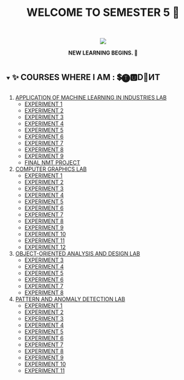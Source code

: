 <h1 align="center">WELCOME TO SEMESTER 5 👋</h1>
<!-- PROJECT LOGO -->
<br />
<p align="center">
  <a href="https://github.com/DHANOLA/CLASS-NOTIX/tree/root/SEMESTER%205">
    <img src="https://i.giphy.com/media/l0MYvylkok81GPD20/giphy.webp" >
  </a>

  

  <p align="center">
  <b>NEW LEARNING BEGINS. 🫡</b>
    <br />
   
  </p>
</p>


<!-- TABLE OF CONTENTS -->
<details open="open">
  <summary><h2 style="display: inline-block">✨ COURSES WHERE I AM : 💲🅣🆄D📧ИT </h2></summary>
  <ol>
        <li>
      <a href="https://github.com/DHANOLA/CLASS-NOTIX/tree/root/SEMESTER%205/APPLICATION%20OF%20MACHINE%20LEARNING%20IN%20INDUSTRIES%20LAB" style="color: ">APPLICATION OF MACHINE LEARNING IN INDUSTRIES LAB</a>
       <ul>
        <li><a href="https://github.com/DHANOLA/CLASS-NOTIX/tree/root/SEMESTER%205/APPLICATION%20OF%20MACHINE%20LEARNING%20IN%20INDUSTRIES%20LAB/EXPERIMENT%201" style="color: ">EXPERIMENT 1</a></li>
      </ul>  <ul>
        <li><a href="https://github.com/DHANOLA/CLASS-NOTIX/tree/root/SEMESTER%205/APPLICATION%20OF%20MACHINE%20LEARNING%20IN%20INDUSTRIES%20LAB/EXPERIMENT%202" style="color: ">EXPERIMENT 2</a></li>
      </ul>  <ul>
        <li><a href="https://github.com/DHANOLA/CLASS-NOTIX/tree/root/SEMESTER%205/APPLICATION%20OF%20MACHINE%20LEARNING%20IN%20INDUSTRIES%20LAB/EXPERIMENT%203" style="color: ">EXPERIMENT 3</a></li>
      </ul>  <ul>
        <li><a href="https://github.com/DHANOLA/CLASS-NOTIX/tree/root/SEMESTER%205/APPLICATION%20OF%20MACHINE%20LEARNING%20IN%20INDUSTRIES%20LAB/EXPERIMENT%204" style="color: ">EXPERIMENT 4</a></li>
      </ul>  <ul>
        <li><a href="https://github.com/DHANOLA/CLASS-NOTIX/tree/root/SEMESTER%205/APPLICATION%20OF%20MACHINE%20LEARNING%20IN%20INDUSTRIES%20LAB/EXPERIMENT%205" style="color: ">EXPERIMENT 5</a></li>
      </ul>  <ul>
        <li><a href="https://github.com/DHANOLA/CLASS-NOTIX/tree/root/SEMESTER%205/APPLICATION%20OF%20MACHINE%20LEARNING%20IN%20INDUSTRIES%20LAB/EXPERIMENT%206" style="color: ">EXPERIMENT 6</a></li>
      </ul>  <ul>
        <li><a href="https://github.com/DHANOLA/CLASS-NOTIX/tree/root/SEMESTER%205/APPLICATION%20OF%20MACHINE%20LEARNING%20IN%20INDUSTRIES%20LAB/EXPERIMENT%207" style="color: ">EXPERIMENT 7</a></li>
      </ul>  <ul>
        <li><a href="https://github.com/DHANOLA/CLASS-NOTIX/tree/root/SEMESTER%205/APPLICATION%20OF%20MACHINE%20LEARNING%20IN%20INDUSTRIES%20LAB/EXPERIMENT%208" style="color: ">EXPERIMENT 8</a></li>
      </ul>  <ul>
        <li><a href="https://github.com/DHANOLA/CLASS-NOTIX/tree/root/SEMESTER%205/APPLICATION%20OF%20MACHINE%20LEARNING%20IN%20INDUSTRIES%20LAB/EXPERIMENT%209" style="color: ">EXPERIMENT 9</a></li>
      </ul>  <ul>
        <li><a href="https://github.com/DHANOLA/CLASS-NOTIX/tree/root/SEMESTER%205/APPLICATION%20OF%20MACHINE%20LEARNING%20IN%20INDUSTRIES%20LAB/FINAL%20NMT%20PROJECT" style="color: ">FINAL NMT PROJECT</a></li>
      </ul> 
       
   
  <li>
 <a href="https://github.com/DHANOLA/CLASS-NOTIX/tree/root/SEMESTER%205/COMPUTER%20GRAPHICS%20LAB" style="color: ">COMPUTER GRAPHICS LAB</a>
       <ul>
        <li><a href="https://github.com/DHANOLA/CLASS-NOTIX/tree/root/SEMESTER%205/COMPUTER%20GRAPHICS%20LAB" style="color: ">EXPERIMENT 1</a></li>
      </ul>  <ul>
        <li><a href="https://github.com/DHANOLA/CLASS-NOTIX/tree/root/SEMESTER%205/COMPUTER%20GRAPHICS%20LAB" style="color: ">EXPERIMENT 2</a></li>
      </ul>  <ul>
        <li><a href="https://github.com/DHANOLA/CLASS-NOTIX/tree/root/SEMESTER%205/COMPUTER%20GRAPHICS%20LAB" style="color: ">EXPERIMENT 3</a></li>
      </ul>  <ul>
        <li><a href="https://github.com/DHANOLA/CLASS-NOTIX/tree/root/SEMESTER%205/COMPUTER%20GRAPHICS%20LAB" style="color: ">EXPERIMENT 4</a></li>
      </ul>  <ul>
        <li><a href="https://github.com/DHANOLA/CLASS-NOTIX/tree/root/SEMESTER%205/COMPUTER%20GRAPHICS%20LAB" style="color: ">EXPERIMENT 5</a></li>
      </ul>  <ul>
        <li><a href="https://github.com/DHANOLA/CLASS-NOTIX/tree/root/SEMESTER%205/COMPUTER%20GRAPHICS%20LAB" style="color: ">EXPERIMENT 6</a></li>
      </ul>  <ul>
        <li><a href="https://github.com/DHANOLA/CLASS-NOTIX/tree/root/SEMESTER%205/COMPUTER%20GRAPHICS%20LAB" style="color: ">EXPERIMENT 7</a></li>
      </ul>  <ul>
        <li><a href="https://github.com/DHANOLA/CLASS-NOTIX/tree/root/SEMESTER%205/COMPUTER%20GRAPHICS%20LAB" style="color: ">EXPERIMENT 8</a></li>
      </ul>  <ul>
        <li><a href="https://github.com/DHANOLA/CLASS-NOTIX/tree/root/SEMESTER%205/COMPUTER%20GRAPHICS%20LAB" style="color: ">EXPERIMENT 9</a></li>
      </ul>  <ul>
        <li><a href="https://github.com/DHANOLA/CLASS-NOTIX/tree/root/SEMESTER%205/COMPUTER%20GRAPHICS%20LAB" style="color: ">EXPERIMENT 10</a></li>
      </ul>  <ul>
        <li><a href="https://github.com/DHANOLA/CLASS-NOTIX/tree/root/SEMESTER%205/COMPUTER%20GRAPHICS%20LAB" style="color: ">EXPERIMENT 11</a></li>
      </ul>  <ul>
        <li><a href="https://github.com/DHANOLA/CLASS-NOTIX/tree/root/SEMESTER%205/COMPUTER%20GRAPHICS%20LAB" style="color: ">EXPERIMENT 12</a></li>
      </ul>
    </li>
       
   <li>
      <a href="https://github.com/DHANOLA/CLASS-NOTIX/tree/root/SEMESTER%205/OBJECT-ORIENTED%20ANALYSIS%20AND%20DESIGN%20LAB" style="color: ">OBJECT-ORIENTED ANALYSIS AND DESIGN LAB</a>
       <ul>
        <li><a href="https://github.com/DHANOLA/CLASS-NOTIX/tree/root/SEMESTER%205/OBJECT-ORIENTED%20ANALYSIS%20AND%20DESIGN%20LAB/EXPERIMENT%203" style="color: ">EXPERIMENT 3</a></li>
      </ul>  <ul>
        <li><a href="https://github.com/DHANOLA/CLASS-NOTIX/tree/root/SEMESTER%205/OBJECT-ORIENTED%20ANALYSIS%20AND%20DESIGN%20LAB/EXPERIMENT%204" style="color: ">EXPERIMENT 4</a></li>
      </ul>  <ul>
        <li><a href="https://github.com/DHANOLA/CLASS-NOTIX/tree/root/SEMESTER%205/OBJECT-ORIENTED%20ANALYSIS%20AND%20DESIGN%20LAB/EXPERIMENT%205" style="color: ">EXPERIMENT 5</a></li>
      </ul>  <ul>
        <li><a href="https://github.com/DHANOLA/CLASS-NOTIX/tree/root/SEMESTER%205/OBJECT-ORIENTED%20ANALYSIS%20AND%20DESIGN%20LAB/EXPERIMENT%206" style="color: ">EXPERIMENT 6</a></li>
      </ul>  <ul>
        <li><a href="https://github.com/DHANOLA/CLASS-NOTIX/tree/root/SEMESTER%205/OBJECT-ORIENTED%20ANALYSIS%20AND%20DESIGN%20LAB/EXPERIMENT%207" style="color: ">EXPERIMENT 7</a></li>
      </ul>  <ul>
        <li><a href="https://github.com/DHANOLA/CLASS-NOTIX/tree/root/SEMESTER%205/OBJECT-ORIENTED%20ANALYSIS%20AND%20DESIGN%20LAB/EXPERIMENT%208" style="color: ">EXPERIMENT 8</a></li>
      </ul>  
    </li>
      <li>
      <a href="https://github.com/DHANOLA/CLASS-NOTIX/tree/root/SEMESTER%205/PATTERN%20AND%20ANOMALY%20DETECTION%20LAB" style="color: ">PATTERN AND ANOMALY DETECTION LAB</a>
       <ul>
        <li><a href="https://github.com/DHANOLA/CLASS-NOTIX/tree/root/SEMESTER%205/PATTERN%20AND%20ANOMALY%20DETECTION%20LAB/EXPERIMENT%201" style="color: ">EXPERIMENT 1</a></li>
      </ul>  <ul>
        <li><a href="https://github.com/DHANOLA/CLASS-NOTIX/tree/root/SEMESTER%205/PATTERN%20AND%20ANOMALY%20DETECTION%20LAB/EXPERIMENT%202" style="color: ">EXPERIMENT 2</a></li>
      </ul>  <ul>
        <li><a href="https://github.com/DHANOLA/CLASS-NOTIX/tree/root/SEMESTER%205/PATTERN%20AND%20ANOMALY%20DETECTION%20LAB/EXPERIMENT%203" style="color: ">EXPERIMENT 3</a></li>
      </ul>  <ul>
        <li><a href="https://github.com/DHANOLA/CLASS-NOTIX/tree/root/SEMESTER%205/PATTERN%20AND%20ANOMALY%20DETECTION%20LAB/EXPERIMENT%204" style="color: ">EXPERIMENT 4</a></li>
      </ul>  <ul>
        <li><a href="https://github.com/DHANOLA/CLASS-NOTIX/tree/root/SEMESTER%205/PATTERN%20AND%20ANOMALY%20DETECTION%20LAB/EXPERIMENT%205" style="color: ">EXPERIMENT 5</a></li>
      </ul>  <ul>
        <li><a href="https://github.com/DHANOLA/CLASS-NOTIX/tree/root/SEMESTER%205/PATTERN%20AND%20ANOMALY%20DETECTION%20LAB/EXPERIMENT%206" style="color: ">EXPERIMENT 6</a></li>
      </ul>  <ul>
        <li><a href="https://github.com/DHANOLA/CLASS-NOTIX/tree/root/SEMESTER%205/PATTERN%20AND%20ANOMALY%20DETECTION%20LAB/EXPERIMENT%207" style="color: ">EXPERIMENT 7</a></li>
      </ul>  <ul>
        <li><a href="https://github.com/DHANOLA/CLASS-NOTIX/tree/root/SEMESTER%205/PATTERN%20AND%20ANOMALY%20DETECTION%20LAB/EXPERIMENT%208" style="color: ">EXPERIMENT 8</a></li>
      </ul>  <ul>
        <li><a href="https://github.com/DHANOLA/CLASS-NOTIX/tree/root/SEMESTER%205/PATTERN%20AND%20ANOMALY%20DETECTION%20LAB/EXPERIMENT%209" style="color: ">EXPERIMENT 9</a></li>
      </ul>  <ul>
        <li><a href="https://github.com/DHANOLA/CLASS-NOTIX/tree/root/SEMESTER%205/PATTERN%20AND%20ANOMALY%20DETECTION%20LAB/EXPERIMENT%2010" style="color: ">EXPERIMENT 10</a></li>
      </ul>   <ul>
        <li><a href="https://github.com/DHANOLA/CLASS-NOTIX/tree/root/SEMESTER%205/PATTERN%20AND%20ANOMALY%20DETECTION%20LAB/EXPERIMENT%2011" style="color: ">EXPERIMENT 11</a></li>
      </ul>       
    </li>
    
        
  </ol>
</details>




